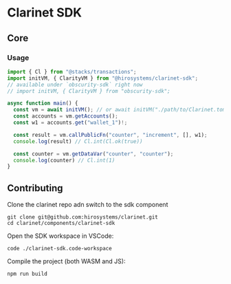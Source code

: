 # Clarinet SDK

## Core

### Usage

```ts
import { Cl } from "@stacks/transactions";
import initVM, { ClarityVM } from "@hirosystems/clarinet-sdk";
// available under `obscurity-sdk` right now
// import initVM, { ClarityVM } from "obscurity-sdk";

async function main() {
  const vm = await initVM(); // or await initVM("./path/to/Clarinet.toml")
  const accounts = vm.getAccounts();
  const w1 = accounts.get("wallet_1")!;

  const result = vm.callPublicFn("counter", "increment", [], w1);
  console.log(result) // Cl.int(Cl.ok(true))

  const counter = vm.getDataVar("counter", "counter");
  console.log(counter) // Cl.int(1)
}
```

## Contributing

Clone the clarinet repo adn switch to the sdk component
```
git clone git@github.com:hirosystems/clarinet.git
cd clarinet/components/clarinet-sdk
```

Open the SDK workspace in VSCode:
```
code ./clarinet-sdk.code-workspace
```

Compile the project (both WASM and JS):
```
npm run build
```
